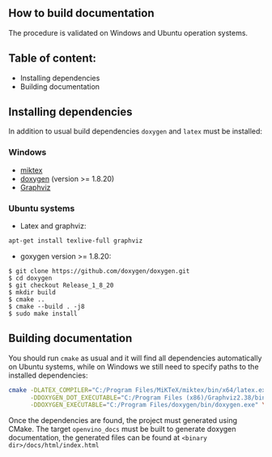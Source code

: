 ## How to build documentation

The procedure is validated on Windows and Ubuntu operation systems.

## Table of content:

* Installing dependencies
* Building documentation

## Installing dependencies

In addition to usual build dependencies `doxygen` and `latex` must be installed:

### Windows

* [miktex](https://miktex.org/)
* [doxygen](http://doxygen.nl/files/doxygen-1.8.20-setup.exe) (version >= 1.8.20)
* [Graphviz](https://graphviz.org/download/)

### Ubuntu systems

* Latex and graphviz:

```sh
apt-get install texlive-full graphviz
```

* goxygen version >= 1.8.20:

```
$ git clone https://github.com/doxygen/doxygen.git
$ cd doxygen
$ git checkout Release_1_8_20
$ mkdir build
$ cmake ..
$ cmake --build . -j8
$ sudo make install
```

## Building documentation

You should run `cmake` as usual and it will find all dependencies automatically on Ubuntu systems, while on Windows we still need to specify paths to the installed dependencies:

```sh
cmake -DLATEX_COMPILER="C:/Program Files/MiKTeX/miktex/bin/x64/latex.exe" \
      -DDOXYGEN_DOT_EXECUTABLE="C:/Program Files (x86)/Graphviz2.38/bin/dot.exe" \
      -DDOXYGEN_EXECUTABLE="C:/Program Files/doxygen/bin/doxygen.exe" \
```

Once the dependencies are found, the project must generated using CMake. The target `openvino_docs` must be built to generate doxygen documentation, the generated files can be found at `<binary dir>/docs/html/index.html`